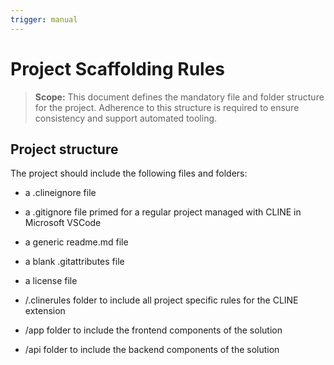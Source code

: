 ```yaml
---
trigger: manual
---
```


# Project Scaffolding Rules

> **Scope:** This document defines the mandatory file and folder structure for the project. Adherence to this structure is required to ensure consistency and support automated tooling.

## Project structure

The project should include the following files and folders:

- a .clineignore file

- a .gitignore file primed for a regular project managed with CLINE in Microsoft VSCode

- a generic readme.md file

- a blank .gitattributes file

- a license file

- /.clinerules folder to include all project specific rules for the CLINE extension

- /app folder to include the frontend components of the solution

- /api folder to include the backend components of the solution

  